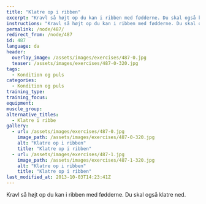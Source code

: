 ```yaml
---
title: "Klatre op i ribben"
excerpt: "Kravl så højt op du kan i ribben med fødderne. Du skal også klatre ned."
instructions: "Kravl så højt op du kan i ribben med fødderne. Du skal også klatre ned."
permalink: /node/487/
redirect_from: /node/487
id: 487
language: da
header:
  overlay_image: /assets/images/exercises/487-0.jpg
  teaser: /assets/images/exercises/487-0-320.jpg
tags:
  - Kondition og puls
categories:
  - Kondition og puls
training_type: 
training_focus: 
equipment:
muscle_group:
alternative_titles:
  - Klatre i ribbe
gallery:
  - url: /assets/images/exercises/487-0.jpg
    image_path: /assets/images/exercises/487-0-320.jpg
    alt: "Klatre op i ribben"
    title: "Klatre op i ribben"
  - url: /assets/images/exercises/487-1.jpg
    image_path: /assets/images/exercises/487-1-320.jpg
    alt: "Klatre op i ribben"
    title: "Klatre op i ribben"
last_modified_at: 2013-10-03T14:23:41Z
---
```


Kravl så højt op du kan i ribben med fødderne. Du skal også klatre ned.
